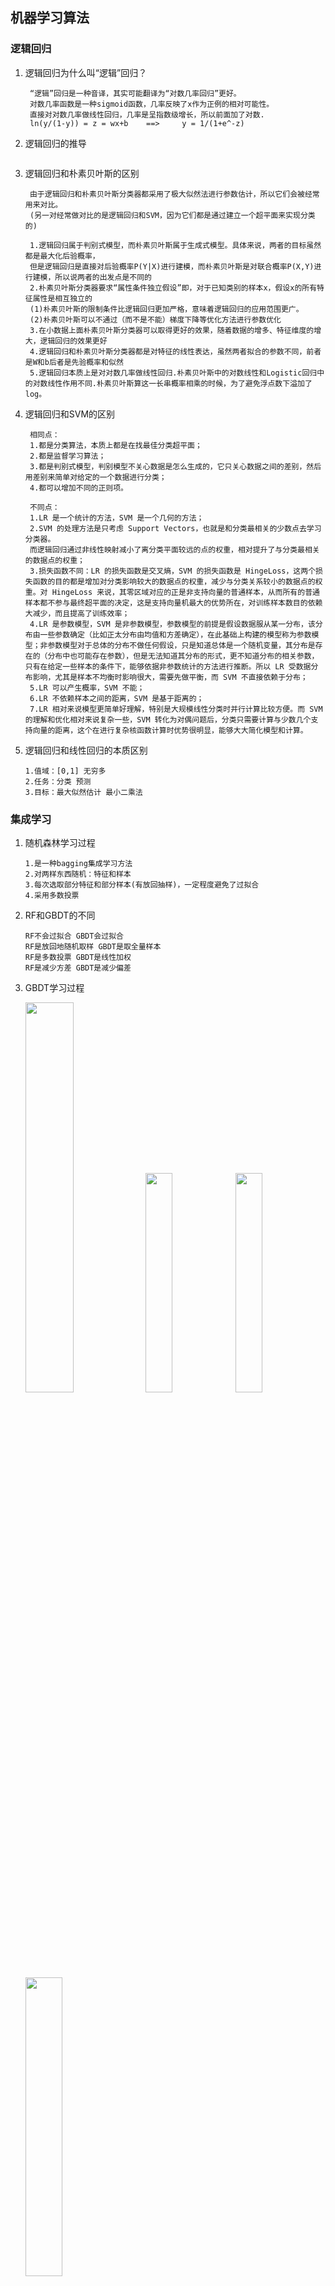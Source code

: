 ## 机器学习算法
### 逻辑回归
1. 逻辑回归为什么叫“逻辑”回归？
   ```
    “逻辑”回归是一种音译，其实可能翻译为“对数几率回归”更好。
    对数几率函数是一种sigmoid函数，几率反映了x作为正例的相对可能性。
    直接对对数几率做线性回归，几率是呈指数级增长，所以前面加了对数.
    ln(y/(1-y)) = z = wx+b    ==>     y = 1/(1+e^-z)
   ```
2. 逻辑回归的推导
   ```

   ```
3. 逻辑回归和朴素贝叶斯的区别
   ```
    由于逻辑回归和朴素贝叶斯分类器都采用了极大似然法进行参数估计，所以它们会被经常用来对比。
    (另一对经常做对比的是逻辑回归和SVM，因为它们都是通过建立一个超平面来实现分类的)
    
    1.逻辑回归属于判别式模型，而朴素贝叶斯属于生成式模型。具体来说，两者的目标虽然都是最大化后验概率，
    但是逻辑回归是直接对后验概率P(Y|X)进行建模，而朴素贝叶斯是对联合概率P(X,Y)进行建模，所以说两者的出发点是不同的
    2.朴素贝叶斯分类器要求“属性条件独立假设”即，对于已知类别的样本x，假设x的所有特征属性是相互独立的
    (1)朴素贝叶斯的限制条件比逻辑回归更加严格，意味着逻辑回归的应用范围更广。
    (2)朴素贝叶斯可以不通过（而不是不能）梯度下降等优化方法进行参数优化
    3.在小数据上面朴素贝叶斯分类器可以取得更好的效果，随着数据的增多、特征维度的增大，逻辑回归的效果更好
    4.逻辑回归和朴素贝叶斯分类器都是对特征的线性表达，虽然两者拟合的参数不同，前者是W和b后者是先验概率和似然
    5.逻辑回归本质上是对对数几率做线性回归.朴素贝叶斯中的对数线性和Logistic回归中的对数线性作用不同.朴素贝叶斯算这一长串概率相乘的时候，为了避免浮点数下溢加了log。
   ```
4. 逻辑回归和SVM的区别
   ```
    相同点：
    1.都是分类算法，本质上都是在找最佳分类超平面；
    2.都是监督学习算法；
    3.都是判别式模型，判别模型不关心数据是怎么生成的，它只关心数据之间的差别，然后用差别来简单对给定的一个数据进行分类；
    4.都可以增加不同的正则项。
    
    不同点：
    1.LR 是一个统计的方法，SVM 是一个几何的方法；
    2.SVM 的处理方法是只考虑 Support Vectors，也就是和分类最相关的少数点去学习分类器。
    而逻辑回归通过非线性映射减小了离分类平面较远的点的权重，相对提升了与分类最相关的数据点的权重；
    3.损失函数不同：LR 的损失函数是交叉熵，SVM 的损失函数是 HingeLoss，这两个损失函数的目的都是增加对分类影响较大的数据点的权重，减少与分类关系较小的数据点的权重。对 HingeLoss 来说，其零区域对应的正是非支持向量的普通样本，从而所有的普通样本都不参与最终超平面的决定，这是支持向量机最大的优势所在，对训练样本数目的依赖大减少，而且提高了训练效率；
    4.LR 是参数模型，SVM 是非参数模型，参数模型的前提是假设数据服从某一分布，该分布由一些参数确定（比如正太分布由均值和方差确定），在此基础上构建的模型称为参数模型；非参数模型对于总体的分布不做任何假设，只是知道总体是一个随机变量，其分布是存在的（分布中也可能存在参数），但是无法知道其分布的形式，更不知道分布的相关参数，只有在给定一些样本的条件下，能够依据非参数统计的方法进行推断。所以 LR 受数据分布影响，尤其是样本不均衡时影响很大，需要先做平衡，而 SVM 不直接依赖于分布；
    5.LR 可以产生概率，SVM 不能；
    6.LR 不依赖样本之间的距离，SVM 是基于距离的；
    7.LR 相对来说模型更简单好理解，特别是大规模线性分类时并行计算比较方便。而 SVM 的理解和优化相对来说复杂一些，SVM 转化为对偶问题后，分类只需要计算与少数几个支持向量的距离，这个在进行复杂核函数计算时优势很明显，能够大大简化模型和计算。
   ```
5. 逻辑回归和线性回归的本质区别
   ```
   1.值域：[0,1] 无穷多
   2.任务：分类 预测
   3.目标：最大似然估计 最小二乘法
   ```
### 集成学习
1. 随机森林学习过程
   ```
   1.是一种bagging集成学习方法
   2.对两样东西随机：特征和样本
   3.每次选取部分特征和部分样本(有放回抽样)，一定程度避免了过拟合
   4.采用多数投票
   ```

2. RF和GBDT的不同
   ```
   RF不会过拟合 GBDT会过拟合
   RF是放回地随机取样 GBDT是取全量样本
   RF是多数投票 GBDT是线性加权
   RF是减少方差 GBDT是减少偏差
   ```
3. GBDT学习过程
   
   <img src="img/ML/GBDT_00.png" width="40%"><img src="img/ML/GBDT_01.png" width="30%"><img src="img/ML/GBDT_02.jpg" width="30%"><img src="img/ML/GBDT_03.jpg" width="35%">

   ```
   1.一种boosting集成学习方法，是多个基分类器的加法模型。
   2.GBDT在迭代的每一步构建一个能够沿着梯度最陡的方向降低损失的学习器来弥补已有模型的不足，在GBDT中常用CART回归决策树。
   具体来说，每次迭代用前m-1棵树的累加损失函数的负梯度作为目标值去训练当前第m棵树，使得m棵树的累加和逼近真实值。
   3.常说的“拟合残差”，是因为GBDT回归任务常常使用MSE，MSE的一阶导数刚好等于预测值与真实值的差值。
   ```
4. GBDT缺点？
   ```
   基函数之间有串行依赖关系，无法做树维度的并行
   容易过拟合（没有正则，没有特征/样本子采样，只有剪枝）
   ```
5. GBDT防止过拟合的方法？
   ```
   1.控制tree的棵树，即迭代次数M；控制叶子节点中的最少样本个数；控制树的最大深度
   2.降低learning rate
   3.降低子采样比例subsample
   4.在目标函数中加入惩罚树的复杂度(即惩罚叶子节点占比)，用后验剪枝算法去掉降低loss幅度小于某阈值的分支
   ```
6. GBDT预测时每一棵树是否能并行？
    ```
    预测的时候可以并行的。
    训练的时候下一轮的目标值依赖上一轮的结果，需要iteratively fits，不能并行。
    而预测的时候每棵树都已经建好，输入是原始数据，输出是把每棵树的预测值加在一起，预测过程树之间并没有依赖，不存在先算后算的问题，所以可以并行。
   ```
7. GBDT怎么做多分类任务？

   <img src="img/ML/GBDT_04.png" width="40%">

   ```
   为每个类别构建一棵二分类CART树，即每次迭代同时训练k棵树，使用softmax获取概率
   ```
8. 用泰勒展开解释“为什么负梯度是下降最快的方向？”
   
   <img src="img/ML/Gradient_Descent_00.jpg" width="50%">
9.  GBDT的主要参数
   ```
   # boosting类参数
   n_estimators 最大学习器的个数，太小欠拟合，太大过拟合
   learning_rate 学习率，太大过拟合，一般很小0.1，和n_estimators一起调
   subsample 子采样，防止过拟合，太小欠拟合。GBDT中是不放回采样
   
   # tree类参数
   max_features 最大特征数
   max_depth 最大树深，太大过拟合
   min_samples_split 内部节点再划分所需最小样本数，越大越防过拟合
   min_weight_fraction_leaf 叶子节点最小的样本权重和，越大越防过拟合
   max_leaf_nodes 最大叶子结点数，太大过拟合
   min_impurity_split 节点划分最小不纯度
   presort 是否对数据进行预分类，以加快最佳分类点的发现。默认False，适用于大数据集；小数据集使用True加快训练。对稀疏数据不管用
   ```
11. GBDT怎么调参？
   ```   
   1、首先使用默认的参数，进行数据拟合；
   2、从步长(learning rate)和迭代次数(n_estimators)入手；一般来说,开始选择一个较小的步长来网格搜索最好的迭代次数。这里，可以将步长初始值设置为0.1。对于迭代次数进行网格搜索；
   3、接下来对决策树的参数进行寻优
   4、首先我们对决策树最大深度max_depth和内部节点再划分所需最小样本数min_samples_split进行网格搜索。【min_samples_split暂时不能一起定下来，因为这个还和决策树其他的参数存在关联】
   5、接着再对内部节点再划分所需最小样本数min_samples_split和叶子节点最少样本数min_samples_leaf一起调参；做到这里，min_samples_split要做两次网格寻优，一次是树的最大深度max_depth，一次是叶子节点最少样本数min_samples_leaf。
   【具体观察min_samples_split的值是否落在边界上，如果是可以进一步寻优】
   6、继续对最大特征数max_features进行网格搜索。做完这一步可以看看寻找出的最优参数组合给出的分类器的效果。
   7、可以进一步考虑对子采样的比例进行网格搜索，得到subsample的寻优参数
   8、回归到第2步调整设定的步长(learning rate)和迭代次数(n_estimators)，注意两者的乘积保持不变，这里可以分析得到：通过减小步长可以提高泛化能力，但是步长设定过小，也会导致拟合效果反而变差，也就是说，步长不能设置的过小。
   ```
11. 关于Shrinkage
      ```
      Shrinkage（缩减）的思想认为，每次走一小步逐渐逼近结果的效果，要比每次迈一大步很快逼近结果的方式更容易避免过拟合。
      在GBDT中同样利用了Shrinkage的思想，通过对初始树除外的每一棵树给予一个较小的学习率，让整个模型换慢迭代逼近结果，以避免过拟合。
      ```
12. XGBoost推导过程
      
      <img src="img/ML/XGBoost_00.jpg" width="40%">
      ```
      https://zhuanlan.zhihu.com/p/92837676
      ```
13. XGBoost与GBDT有何不同？
      ```
      1.基函数不同 GBDT只用CART树，XGBoost除了CART树，也支持线性函数
      2.目标不同 GBDT根据均方误差(回归)或基尼指数(分类)，XGBoost则进一步引入了正则项
      3.XGBoost对每棵树都进行了正则约束 包含了对叶子结点数的约束，以及叶子输出权值的L2范数
      4.导数阶数不同 XGBoost利用一阶和二阶导数，支持自定义loss。二阶导数的原因是加快收敛
      5.最佳特征选取策略不同 GBDT遍历所有特征，XGBoost引入列采样，防止过拟合和加快运算
      6.支持特征维度并行和缺失值处理
      ```
14. 为什么用泰勒展开
      ```
      xgboost官网上说，用泰勒级数展开是因为损失函数的梯度并不总是容易求得。方便实现应该是最直接的原因。
      一个附加好处是收敛快。(貌似是解决了例如log损失的loss梯度的数字不稳定问题，收敛得更快)
      ```
15. 为什么用二阶导
      ```
      损失函数可拓展性好，只需满足二阶可导
      可以更为精准的逼近真实的损失函数
      ```
16. LightGBM与XGBoost的不同
      ```
      树生长策略：XGB采用level-wise的分裂策略，LGB采用leaf-wise的分裂策略。
      分割点查找算法：XGB使用特征预排序算法，LGB使用基于直方图的切分点算法
      支持离散变量：XGB需对类别型变量编码(one-hot)，而LightGBM可以直接处理类别型变量
      ```
## 激活函数
   ```
   TODO:
   ```
## 损失函数
1. 熵、信息熵、交叉熵

   <img src="img/ML/熵、相对熵、交叉熵_00.jpg" width="30%"></img>
   ```
   补充：与多分类分类相比，KL散度更常用于逼近复杂函数。
   我们在使用变分自动编码器(VAE)等深度生成模型时经常使用KL散度。
   ```
2. MSE 均方误差（又称L2 loss）
   
   <img src="img/ML/L2_loss_00.jpg" width="20%"><img src="img/ML/L2_loss_01.jpg" width="20%">
   ```
   1.缺点是异常值鲁棒性较差。异常点造成的损失值由于二次幂而被过分放大，会影响模型在测试集上的表现。因此，如果数据容易出现许多的异常值，应该选择absolute loss或Huber loss。
   2.和sigmoid搭配效果不好。sigmoid的导数值可能接近于零，使得损失函数的梯度值接近于零，学习慢。
   ```
3. MAE 平均绝对误差（又称L1 loss）

   <img src="img/ML/L1_loss_00.jpg" width="20%">

   ```
   1.与MSE相比，MAE对异常值更加健壮。
   2.缺点是在零点不平滑，学习慢
   ```

4. smooth L1
   
   <img src="img/ML/smooth_L1_loss_00.jpg" width="25%"><img src="img/ML/smooth_L1_loss_01.jpg" width="25%">
   ```
   Smooth L1 Loss 相比L1修改零点不平滑问题
   而且在x较大的时候不像L2对异常值敏感，是一个缓慢变化的loss
   ```

5. Huber loss

   <img src="img/ML/Huber_loss_00.jpg" width="30%">
   <img src="img/ML/Huber_loss_01.gif" width="20%">
   
   ```
   1.Huber Loss 是一个用于回归问题的带参的分段损失函数，优点是增强了L2对离群点的鲁棒性。
   2.给定一个δ，当预测偏差小于 δ 时，它采用平方误差，当预测偏差大于 δ 时，将Loss减小，使用线性函数
   ```

6. Hinge loss

   <img src="img/ML/Hinge_loss_00.jpg" width="20%">

   ```
   Hinge损失简化了SVM的数学运算，同时最大化了损失(与对数损失(Log-Loss)相比)。当我们想要做实时决策而不是高度关注准确性时，就可以使用它。
   ```

7. 二分类交叉熵损失函数 B-CSE

   <img src="img/ML/二分类交叉熵损失函数_00.jpeg" width="35%">

8. 多分类交叉熵损失函数 CSE
   
  <img src="img/ML/交叉熵_00.jpg" width="30%">

9. Focal loss
 
   <img src="img/ML/Focal_loss_00.png" width="30%">
   
   ```
   给不同label不同的权重
   ```

## 优化器
1. SGD
   ```
   该接口实现随机梯度下降算法的优化器
   ```
2. Adagrad
   ```
   Adaptive Gradient 优化器(自适应梯度优化器，简称Adagrad)
   可以针对不同参数样本数不平均的问题，自适应地为各个参数分配不同的学习率。
   相关论文：Adaptive Subgradient Methods for Online Learning and Stochastic Optimization。
   ```
3. Adamax  
   ```
   Adamax优化器是参考 Adam论文 第7节Adamax优化相关内容所实现的。
   Adamax算法是基于无穷大范数的 Adam 算法的一个变种，使学习率更新的算法更加稳定和简单。
   ```
4. Adam
   ```
   Adam优化器出自 Adam论文 的第二节，能够利用梯度的一阶矩估计和二阶矩估计动态调整每个参数的学习率。
   ```
   
## 评估指标
1. NDCG@k
   ```
   NDCG:normalized discounted cumulative gain
   NDCG = DCG/ideal DCG

   ndcg@n 只关心前n个排序是否正确，后面的排序正不正确不予考虑。
   ndcg@n 的计算方式比较特别，要进行两次排序，一次是对预测的结果排序，另一次是对实际的分布排序。

   例如list [3,2,0,1,1,3,0,0]
   计算ndcg@5时只考虑前5个元素[3,2,0,1,1]
   理想情况下的排序为[3,3,2,1,1]
   ```
   ```python
   def DCG(label_list):
      dcgsum = 0
      for i in range(len(label_list)):
         dcg = (2**label_list[i] - 1)/np.log2(i+2)
         dcgsum += dcg
      return dcgsum

   #ndcg 计算
   def NDCG(label_list,top_n):
      #没有设定topn
      if top_n==None:
         dcg = DCG(label_list)
         ideal_list = sorted(label_list, reverse=True)
         ideal_dcg = DCG(ideal_list)
         if ideal_dcg == 0:
               return 0
         return dcg/ideal_dcg
      #设定top n
      else:
         dcg = DCG(label_list[0:top_n])
         ideal_list = sorted(label_list, reverse=True)
         ideal_dcg = DCG(ideal_list[0:top_n])
         if ideal_dcg == 0:
               return 0
         return dcg/ideal_dcg
      ```
## 开放性题目
1. sigmoid/tanh神经元的初始化参数
   
   <img src="img/ML/parameter_init_00.jpg" width="20%"></img>
   ```
   1.较小的值  使得激活值更接近导函数较大的位置(学习得就会更快)
   2.随机的值  使得每个神经元都作用不同 Note:通常属于[-0.01,0.01]
   ```
2. 样本不均衡的解决方法？
   ```
   1.数据处理方向：
      a.上采样
      b.子采样
   2.模型训练方向：
      a.为不同类别的loss设定不同权重
      b.将数据不均衡的多分类任务按二分类任务来做
   3.指标选择方向：
      a.选择auc而不是f1
   ```
3. 梯度爆炸的原因和解决方法？
   ```
   原因：
      1.参数初始化过大
      2.模型层数较多
   解决：
      1.重新设计（不合理的）网络
      2.添加/更改激活函数
      3.rnn更换为lstm/gru/transformer
      4.梯度截断
      5.L1/L2正则化
   ```